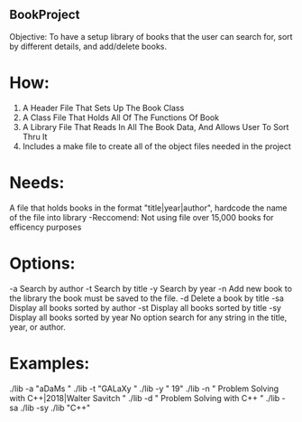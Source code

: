 ## BookProject
Objective: To have a setup library of books that the user can search for, sort by different details, and add/delete books.

# How:
  1. A Header File That Sets Up The Book Class
  2. A Class File That Holds All Of The Functions Of Book
  3. A Library File That Reads In All The Book Data, And Allows User To Sort Thru It
  4. Includes a make file to create all of the object files needed in the project
  
# Needs:
 A file that holds books in the format "title|year|author", hardcode the name of the file into library
  -Reccomend: Not using file over 15,000 books for efficency purposes 
  
# Options:
-a Search by author
-t Search by title
-y Search by year
-n Add new book to the library the book must be saved to the file.
-d Delete a book by title
-sa Display all books sorted by author
-st Display all books sorted by title
-sy Display all books sorted by year
No option search for any string in the title, year, or author.

# Examples:
./lib -a "aDaMs "
./lib -t "GALaXy "
./lib -y " 19"
./lib -n " Problem Solving with C++|2018|Walter Savitch "
./lib -d " Problem Solving with C++ "
./lib -sa
./lib -sy
./lib "C++"
